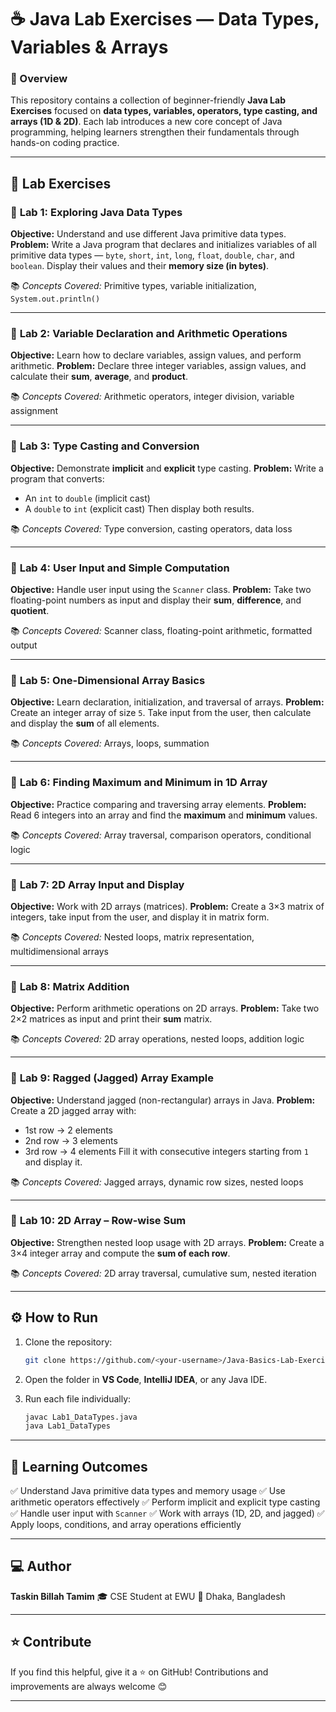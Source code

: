 # ☕ Java Lab Exercises — Data Types, Variables & Arrays

### 📘 Overview

This repository contains a collection of beginner-friendly **Java Lab Exercises** focused on **data types, variables, operators, type casting, and arrays (1D & 2D)**.
Each lab introduces a new core concept of Java programming, helping learners strengthen their fundamentals through hands-on coding practice.

---

## 🧩 Lab Exercises

### 🔹 **Lab 1: Exploring Java Data Types**

**Objective:** Understand and use different Java primitive data types.
**Problem:**
Write a Java program that declares and initializes variables of all primitive data types —
`byte`, `short`, `int`, `long`, `float`, `double`, `char`, and `boolean`.
Display their values and their **memory size (in bytes)**.

📚 *Concepts Covered:* Primitive types, variable initialization, `System.out.println()`

---

### 🔹 **Lab 2: Variable Declaration and Arithmetic Operations**

**Objective:** Learn how to declare variables, assign values, and perform arithmetic.
**Problem:**
Declare three integer variables, assign values, and calculate their **sum**, **average**, and **product**.

📚 *Concepts Covered:* Arithmetic operators, integer division, variable assignment

---

### 🔹 **Lab 3: Type Casting and Conversion**

**Objective:** Demonstrate **implicit** and **explicit** type casting.
**Problem:**
Write a program that converts:

* An `int` to `double` (implicit cast)
* A `double` to `int` (explicit cast)
  Then display both results.

📚 *Concepts Covered:* Type conversion, casting operators, data loss

---

### 🔹 **Lab 4: User Input and Simple Computation**

**Objective:** Handle user input using the `Scanner` class.
**Problem:**
Take two floating-point numbers as input and display their **sum**, **difference**, and **quotient**.

📚 *Concepts Covered:* Scanner class, floating-point arithmetic, formatted output

---

### 🔹 **Lab 5: One-Dimensional Array Basics**

**Objective:** Learn declaration, initialization, and traversal of arrays.
**Problem:**
Create an integer array of size `5`.
Take input from the user, then calculate and display the **sum** of all elements.

📚 *Concepts Covered:* Arrays, loops, summation

---

### 🔹 **Lab 6: Finding Maximum and Minimum in 1D Array**

**Objective:** Practice comparing and traversing array elements.
**Problem:**
Read 6 integers into an array and find the **maximum** and **minimum** values.

📚 *Concepts Covered:* Array traversal, comparison operators, conditional logic

---

### 🔹 **Lab 7: 2D Array Input and Display**

**Objective:** Work with 2D arrays (matrices).
**Problem:**
Create a 3×3 matrix of integers, take input from the user, and display it in matrix form.

📚 *Concepts Covered:* Nested loops, matrix representation, multidimensional arrays

---

### 🔹 **Lab 8: Matrix Addition**

**Objective:** Perform arithmetic operations on 2D arrays.
**Problem:**
Take two 2×2 matrices as input and print their **sum** matrix.

📚 *Concepts Covered:* 2D array operations, nested loops, addition logic

---

### 🔹 **Lab 9: Ragged (Jagged) Array Example**

**Objective:** Understand jagged (non-rectangular) arrays in Java.
**Problem:**
Create a 2D jagged array with:

* 1st row → 2 elements
* 2nd row → 3 elements
* 3rd row → 4 elements
  Fill it with consecutive integers starting from `1` and display it.

📚 *Concepts Covered:* Jagged arrays, dynamic row sizes, nested loops

---

### 🔹 **Lab 10: 2D Array – Row-wise Sum**

**Objective:** Strengthen nested loop usage with 2D arrays.
**Problem:**
Create a 3×4 integer array and compute the **sum of each row**.

📚 *Concepts Covered:* 2D array traversal, cumulative sum, nested iteration

---

## ⚙️ How to Run

1. Clone the repository:

   ```bash
   git clone https://github.com/<your-username>/Java-Basics-Lab-Exercises.git
   ```
2. Open the folder in **VS Code**, **IntelliJ IDEA**, or any Java IDE.
3. Run each file individually:

   ```bash
   javac Lab1_DataTypes.java
   java Lab1_DataTypes
   ```

---

## 🧠 Learning Outcomes

✅ Understand Java primitive data types and memory usage
✅ Use arithmetic operators effectively
✅ Perform implicit and explicit type casting
✅ Handle user input with `Scanner`
✅ Work with arrays (1D, 2D, and jagged)
✅ Apply loops, conditions, and array operations efficiently

---

## 💻 Author

**Taskin Billah Tamim**
🎓 CSE Student at EWU
📍 Dhaka, Bangladesh

---

## ⭐ Contribute

If you find this helpful, give it a ⭐ on GitHub!
Contributions and improvements are always welcome 😊

---
